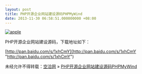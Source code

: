 ```yaml
---
layout: post
title: PHP开源企业网站建设源码PHPMyWind
date: 2013-11-30 06:58:51.000000000 +08:00
---
```


[![apple](http://kongqia.com/wp-content/uploads/2013/11/apple-300x181.gif)](http://kongqia.com/wp-content/uploads/2013/11/apple.gif)

PHP开源企业网站建设源码，下载地址如下：

[http://pan.baidu.com/s/1xhCmY](http://pan.baidu.com/s/1xhCmY "http://pan.baidu.com/s/1xhCmY")

未经允许不得转载：[空洽网](http://kongqia.com) » [PHP开源企业网站建设源码PHPMyWind](http://kongqia.com/18111.html)


